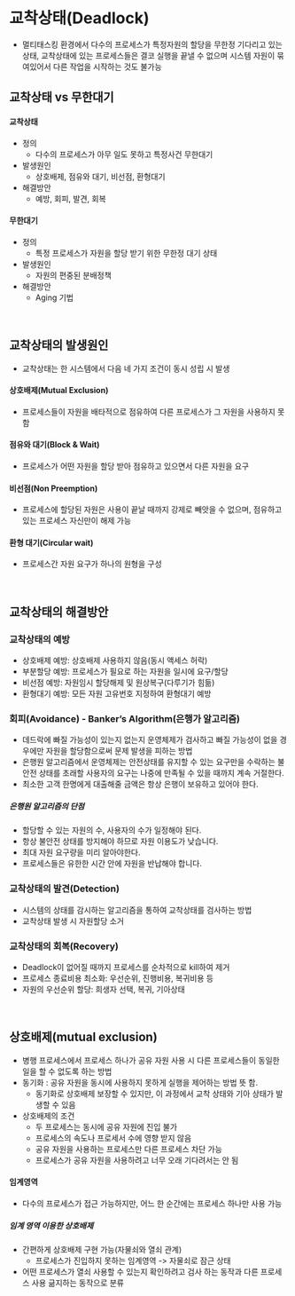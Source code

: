 # 교착상태(Deadlock)
- 멀티태스킹 환경에서 다수의 프로세스가 특정자원의 할당을 무한정 기다리고 있는 상태, 교착상태에 있는 프로세스들은 결코 실행을 끝낼 수 없으며 시스템 자원이 묶여있어서 다른 작업을 시작하는 것도 불가능

## 교착상태 vs 무한대기
#### 교착상태 
- 정의 
	- 다수의 프로세스가 아무 일도 못하고 특정사건 무한대기
- 발생원인
	- 상호배제, 점유와 대기, 비선점, 환형대기
- 해결방안
	- 예방, 회피, 발견, 회복
#### 무한대기
- 정의
	- 특정 프로세스가 자원을 할당 받기 위한 무한정 대기 상태
- 발생원인
	- 자원의 편중된 분배정책
- 해결방안 
	- Aging 기법

<br/>

## 교착상태의 발생원인
- 교착상태는 한 시스템에서 다음 네 가지 조건이 동시 성립 시 발생
#### 상호배제(Mutual Exclusion)
- 프로세스들이 자원을 배타적으로 점유하여 다른 프로세스가 그 자원을 사용하지 못함
#### 점유와 대기(Block & Wait)
- 프로세스가 어떤 자원을 할당 받아 점유하고 있으면서 다른 자원을 요구
#### 비선점(Non Preemption)
- 프로세스에 할당된 자원은 사용이 끝날 때까지 강제로 빼앗을 수 없으며, 점유하고 있는 프로세스 자신만이 해제 가능
#### 환형 대기(Circular wait)
- 프로세스간 자원 요구가 하나의 원형을 구성

<br/>

## 교착상태의 해결방안
### 교착상태의 예방
- 상호배제 예방: 상호배제 사용하지 않음(동시 액세스 허락)
- 부분할당 예방: 프로세스가 필요로 하는 자원을 일시에 요구/할당
- 비선점 예방: 자원임시 할당해제 및 원상복구(다루기가 힘듦)
- 환형대기 예방: 모든 자원 고유번호 지정하여 환형대기 예방
### 회피(Avoidance) - Banker’s Algorithm(은행가 알고리즘)
- 데드락에 빠질 가능성이 있는지 없는지 운영체제가 검사하고 빠질 가능성이 없을 경우에만 자원을 할당함으로써 문제 발생을 피하는 방법
- 은행원 알고리즘에서 운영체제는 안전상태를 유지할 수 있는 요구만을 수락하는 불안전 상태를 초래할 사용자의 요구는 나중에 만족될 수 있을 때까지 계속 거절한다.
- 최소한 고객 한명에게 대출해줄 금액은 항상 은행이 보유하고 있어야 한다.
##### 은행원 알고리즘의 단점
- 할당할 수 있는 자원의 수, 사용자의 수가 일정해야 된다.
- 항상 불안전 상태를 방지해야 하므로 자원 이용도가 낮습니다.
- 최대 자원 요구량을 미리 알아야한다.
- 프로세스들은 유한한 시간 안에 자원을 반납해야 합니다.
### 교착상태의 발견(Detection)
- 시스템의 상태를 감시하는 알고리즘을 통하여 교착상태를 검사하는 방법
- 교착상태 발생 시 자원할당 소거
### 교착상태의 회복(Recovery)
- Deadlock이 없어질 때까지 프로세스를 순차적으로 kill하여 제거
- 프로세스 종료비용 최소화: 우선순위, 진행비용, 복귀비용 등
- 자원의 우선순위 할당: 희생자 선택, 복귀, 기아상태

<br/>

## 상호배제(mutual exclusion)

- 병행 프로세스에서 프로세스 하나가 공유 자원 사용 시 다른 프로세스들이 동일한 일을 할 수 없도록 하는 방법
- 동기화 : 공유 자원을 동시에 사용하지 못하게 실행을 제어하는 방법 뜻 함. 
  - 동기화로 상호배제 보장할 수 있지만, 이 과정에서 교착 상태와 기아 상태가 발생할 수 있음
- 상호배제의 조건
  - 두 프로세스는 동시에 공유 자원에 진입 불가
  - 프로세스의 속도나 프로세서 수에 영향 받지 않음
  - 공유 자원을 사용하는 프로세스만 다른 프로세스 차단 가능
  - 프로세스가 공유 자원을 사용하려고 너무 오래 기다려서는 안 됨
#### 임계영역
- 다수의 프로세스가 접근 가능하지만, 어느 한 순간에는 프로세스 하나만 사용 가능
##### 임계 영역 이용한 상호배제
- 간편하게 상호배제 구현 가능(자물쇠와 열쇠 관계)
  - 프로세스가 진입하지 못하는 임계영역 -> 자물쇠로 잠근 상태
- 어떤 프로세스가 열쇠 사용할 수 있는지 확인하려고 검사 하는 동작과 다른 프로세스 사용 긂지하는 동작으로 분류

